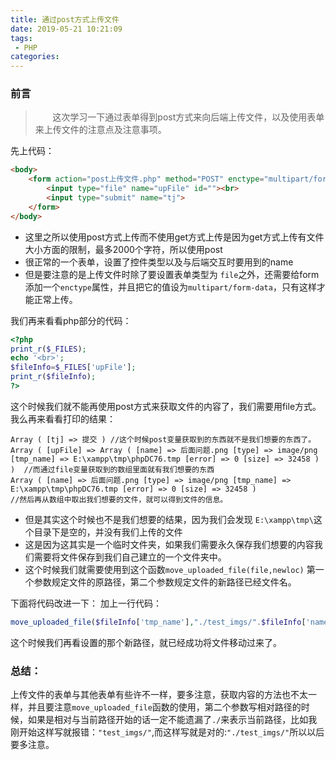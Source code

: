 ```yaml
---
title: 通过post方式上传文件
date: 2019-05-21 10:21:09
tags:
 - PHP
categories:
---
```

### 前言
> &nbsp;&nbsp;&nbsp;&nbsp;&nbsp;&nbsp;&nbsp;这次学习一下通过表单得到post方式来向后端上传文件，以及使用表单来上传文件的注意点及注意事项。
<!-- more -->
先上代码：
```html
<body>
    <form action="post上传文件.php" method="POST" enctype="multipart/form-data">
        <input type="file" name="upFile" id=""><br>
        <input type="submit" name="tj">
    </form>
</body>
```
* 这里之所以使用post方式上传而不使用get方式上传是因为get方式上传有文件大小方面的限制，最多2000个字符，所以使用post
* 很正常的一个表单，设置了控件类型以及与后端交互时要用到的name
* 但是要注意的是上传文件时除了要设置表单类型为 ``file``之外，还需要给form添加一个``enctype``属性，并且把它的值设为``multipart/form-data``，只有这样才能正常上传。

我们再来看看php部分的代码：
```php
<?php
print_r($_FILES);
echo '<br>';
$fileInfo=$_FILES['upFile'];
print_r($fileInfo);
?>
```
这个时候我们就不能再使用post方式来获取文件的内容了，我们需要用file方式。
我么再来看看打印的结果：
```
Array ( [tj] => 提交 ) //这个时候post变量获取到的东西就不是我们想要的东西了。
Array ( [upFile] => Array ( [name] => 后面问题.png [type] => image/png [tmp_name] => E:\xampp\tmp\phpDC76.tmp [error] => 0 [size] => 32458 ) )  //而通过file变量获取到的数组里面就有我们想要的东西
Array ( [name] => 后面问题.png [type] => image/png [tmp_name] => E:\xampp\tmp\phpDC76.tmp [error] => 0 [size] => 32458 )
//然后再从数组中取出我们想要的文件，就可以得到文件的信息。
```
* 但是其实这个时候也不是我们想要的结果，因为我们会发现 ``E:\xampp\tmp\``这个目录下是空的，并没有我们上传的文件
* 这是因为这其实是一个临时文件夹，如果我们需要永久保存我们想要的内容我们需要将文件保存到我们自己建立的一个文件夹中。
* 这个时候我们就需要使用到这个函数``move_uploaded_file(file,newloc)``
第一个参数规定文件的原路径，第二个参数规定文件的新路径已经文件名。

下面将代码改进一下：
加上一行代码：
```php
move_uploaded_file($fileInfo['tmp_name'],"./test_imgs/".$fileInfo['name']);
```
这个时候我们再看设置的那个新路径，就已经成功将文件移动过来了。
### 总结：
上传文件的表单与其他表单有些许不一样，要多注意，获取内容的方法也不太一样，并且要注意``move_uploaded_file``函数的使用，第二个参数写相对路径的时候，如果是相对与当前路径开始的话一定不能遗漏了``./``来表示当前路径，比如我刚开始这样写就报错：``"test_imgs/"``,而这样写就是对的:``"./test_imgs/"``所以以后要多注意。